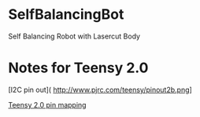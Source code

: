 SelfBalancingBot
================

Self Balancing Robot with Lasercut Body



Notes for Teensy 2.0
====
[I2C pin out]( http://www.pjrc.com/teensy/pinout2b.png]

[Teensy 2.0 pin mapping](http://www.pjrc.com/teensy/pinout.html)



